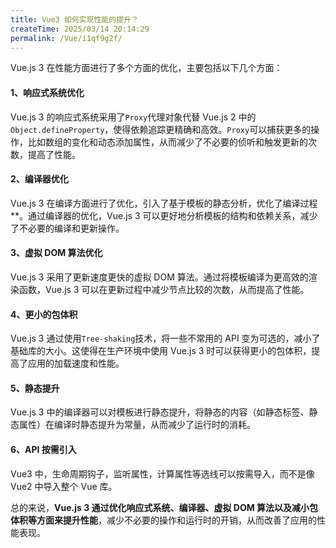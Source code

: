 ```yaml
---
title: Vue3 如何实现性能的提升？
createTime: 2025/03/14 20:14:29
permalink: /Vue/i1qf9g2f/
---
```


Vue.js 3 在性能方面进行了多个方面的优化，主要包括以下几个方面：

#### 1、响应式系统优化

Vue.js 3 的响应式系统采用了`Proxy`代理对象代替 Vue.js 2 中的`Object.defineProperty`，使得依赖追踪更精确和高效。`Proxy`可以捕获更多的操作，比如数组的变化和动态添加属性，从而减少了不必要的侦听和触发更新的次数，提高了性能。

#### 2、编译器优化

Vue.js 3 在编译方面进行了优化，引入了基于模板的静态分析，优化了编译过程\*\*。通过编译器的优化，Vue.js 3 可以更好地分析模板的结构和依赖关系，减少了不必要的编译和更新操作。

#### 3、虚拟 DOM 算法优化

Vue.js 3 采用了更新速度更快的虚拟 DOM 算法。通过将模板编译为更高效的渲染函数，Vue.js 3 可以在更新过程中减少节点比较的次数，从而提高了性能。

#### 4、更小的包体积

Vue.js 3 通过使用`Tree-shaking`技术，将一些不常用的 API 变为可选的，减小了基础库的大小。这使得在生产环境中使用 Vue.js 3 时可以获得更小的包体积，提高了应用的加载速度和性能。

#### 5、静态提升

Vue.js 3 中的编译器可以对模板进行静态提升，将静态的内容（如静态标签、静态属性）在编译时静态提升为常量，从而减少了运行时的消耗。

#### 6、API 按需引入

Vue3 中，生命周期钩子，监听属性，计算属性等选线可以按需导入，而不是像 Vue2 中导入整个 Vue 库。

总的来说，**Vue.js 3 通过优化响应式系统、编译器、虚拟 DOM 算法以及减小包体积等方面来提升性能**，减少不必要的操作和运行时的开销，从而改善了应用的性能表现。
